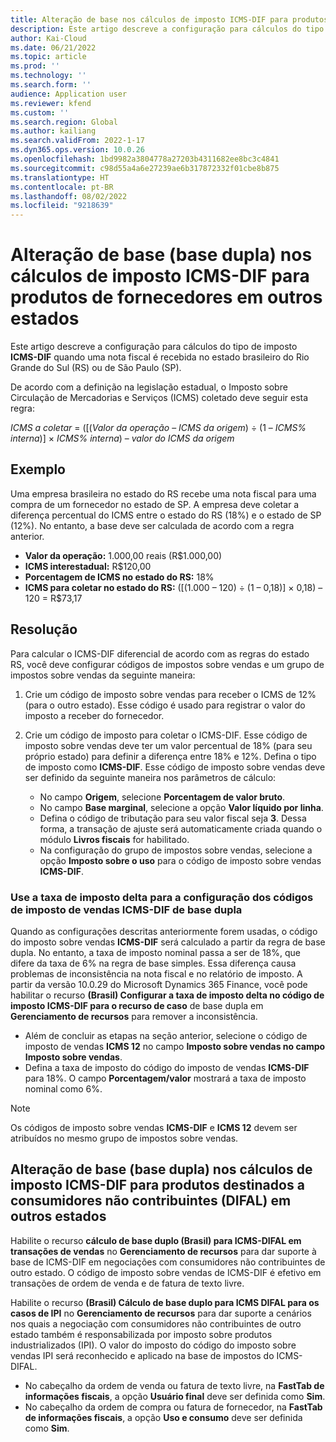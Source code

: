 ```yaml
---
title: Alteração de base nos cálculos de imposto ICMS-DIF para produtos de fornecedores em outros estados
description: Este artigo descreve a configuração para cálculos do tipo de imposto ICMS-DIF quando uma nota fiscal é recebida no estado brasileiro do Rio Grande do Sul (RS) ou de São Paulo (SP).
author: Kai-Cloud
ms.date: 06/21/2022
ms.topic: article
ms.prod: ''
ms.technology: ''
ms.search.form: ''
audience: Application user
ms.reviewer: kfend
ms.custom: ''
ms.search.region: Global
ms.author: kailiang
ms.search.validFrom: 2022-1-17
ms.dyn365.ops.version: 10.0.26
ms.openlocfilehash: 1bd9982a3804778a27203b4311682ee8bc3c4841
ms.sourcegitcommit: c98d55a4a6e27239ae6b317872332f01cbe8b875
ms.translationtype: HT
ms.contentlocale: pt-BR
ms.lasthandoff: 08/02/2022
ms.locfileid: "9218639"
---
```

# <a name="basis-change-dual-base-in-icms-dif-tax-calculations-for-products-from-suppliers-in-other-states"></a>Alteração de base (base dupla) nos cálculos de imposto ICMS-DIF para produtos de fornecedores em outros estados

Este artigo descreve a configuração para cálculos do tipo de imposto **ICMS-DIF** quando uma nota fiscal é recebida no estado brasileiro do Rio Grande do Sul (RS) ou de São Paulo (SP).

De acordo com a definição na legislação estadual, o Imposto sobre Circulação de Mercadorias e Serviços (ICMS) coletado deve seguir esta regra:

*ICMS a coletar* = ([(*Valor da operação* – *ICMS da origem*) ÷ (1 – *ICMS% interna*)] × *ICMS% interna*) – *valor do ICMS da origem*

## <a name="example"></a>Exemplo

Uma empresa brasileira no estado do RS recebe uma nota fiscal para uma compra de um fornecedor no estado de SP. A empresa deve coletar a diferença percentual do ICMS entre o estado do RS (18%) e o estado de SP (12%). No entanto, a base deve ser calculada de acordo com a regra anterior.

- **Valor da operação:** 1.000,00 reais (R$1.000,00)
- **ICMS interestadual:** R$120,00
- **Porcentagem de ICMS no estado do RS:** 18%
- **ICMS para coletar no estado do RS:** (\[(1.000 – 120) ÷ (1 – 0,18)\] × 0,18) – 120 = R$73,17 

## <a name="resolution"></a>Resolução

Para calcular o ICMS-DIF diferencial de acordo com as regras do estado RS, você deve configurar códigos de impostos sobre vendas e um grupo de impostos sobre vendas da seguinte maneira:

1. Crie um código de imposto sobre vendas para receber o ICMS de 12% (para o outro estado). Esse código é usado para registrar o valor do imposto a receber do fornecedor.
2. Crie um código de imposto para coletar o ICMS-DIF. Esse código de imposto sobre vendas deve ter um valor percentual de 18% (para seu próprio estado) para definir a diferença entre 18% e 12%. Defina o tipo de imposto como **ICMS-DIF**. Esse código de imposto sobre vendas deve ser definido da seguinte maneira nos parâmetros de cálculo:

    - No campo **Origem**, selecione **Porcentagem de valor bruto**.
    - No campo **Base marginal**, selecione a opção **Valor líquido por linha**.
    - Defina o código de tributação para seu valor fiscal seja **3**. Dessa forma, a transação de ajuste será automaticamente criada quando o módulo **Livros fiscais** for habilitado.
    - Na configuração do grupo de impostos sobre vendas, selecione a opção **Imposto sobre o uso** para o código de imposto sobre vendas **ICMS-DIF**.

### <a name="use-the-delta-tax-rate-in-the-configuration-of-dual-base-icms-dif-sales-tax-codes"></a>Use a taxa de imposto delta para a configuração dos códigos de imposto de vendas ICMS-DIF de base dupla

Quando as configurações descritas anteriormente forem usadas, o código do imposto sobre vendas **ICMS-DIF** será calculado a partir da regra de base dupla. No entanto, a taxa de imposto nominal passa a ser de 18%, que difere da taxa de 6% na regra de base simples. Essa diferença causa problemas de inconsistência na nota fiscal e no relatório de imposto. A partir da versão 10.0.29 do Microsoft Dynamics 365 Finance, você pode habilitar o recurso **(Brasil) Configurar a taxa de imposto delta no código de imposto ICMS-DIF para o recurso de caso** de base dupla em **Gerenciamento de recursos** para remover a inconsistência.

- Além de concluir as etapas na seção anterior, selecione o código de imposto de vendas **ICMS 12** no campo **Imposto sobre vendas no campo Imposto sobre vendas**.
- Defina a taxa de imposto do código do imposto de vendas **ICMS-DIF** para 18%. O campo **Porcentagem/valor** mostrará a taxa de imposto nominal como 6%.

> [!NOTE]
> Os códigos de imposto sobre vendas **ICMS-DIF** e **ICMS 12** devem ser atribuídos no mesmo grupo de impostos sobre vendas.

## <a name="basis-change-dual-base-in-icms-dif-tax-calculations-for-products-to-non-taxpayer-consumers-difal-in-other-states"></a>Alteração de base (base dupla) nos cálculos de imposto ICMS-DIF para produtos destinados a consumidores não contribuintes (DIFAL) em outros estados

Habilite o recurso **cálculo de base duplo (Brasil) para ICMS-DIFAL em transações de vendas** no **Gerenciamento de recursos** para dar suporte à base de ICMS-DIF em negociações com consumidores não contribuintes de outro estado. O código de imposto sobre vendas de ICMS-DIF é efetivo em transações de ordem de venda e de fatura de texto livre.

Habilite o recurso **(Brasil) Cálculo de base duplo para ICMS DIFAL para os casos de IPI** no **Gerenciamento de recursos** para dar suporte a cenários nos quais a negociação com consumidores não contribuintes de outro estado também é responsabilizada por imposto sobre produtos industrializados (IPI). O valor do imposto do código do imposto sobre vendas IPI será reconhecido e aplicado na base de impostos do ICMS-DIFAL.

- No cabeçalho da ordem de venda ou fatura de texto livre, na **FastTab de informações fiscais**, a opção **Usuário final** deve ser definida como **Sim**.
- No cabeçalho da ordem de compra ou fatura de fornecedor, na **FastTab de informações fiscais**, a opção **Uso e consumo** deve ser definida como **Sim**.

